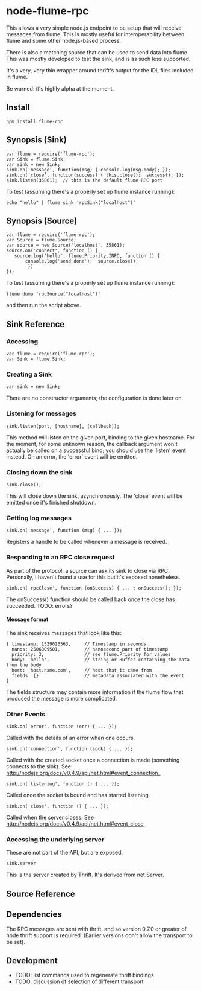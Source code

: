 # node-flume-rpc

This allows a very simple node.js endpoint to be setup that will receive
messages from flume.  This is mostly useful for interoperability between
flume and some other node.js-based process.

There is also a matching source that can be used to send data into flume.
This was mostly developed to test the sink, and is as such less supported.

It's a very, very thin wrapper around thrift's output for the IDL files
included in flume.

Be warned: it's highly alpha at the moment.


## Install

    npm install flume-rpc


## Synopsis (Sink)

    var flume = require('flume-rpc');
    var Sink = flume.Sink;
    var sink = new Sink;
    sink.on('message', function(msg) { console.log(msg.body); });
    sink.on('close', function(success) { this.close();  success(); });
    sink.listen(35861);  // this is the default flume RPC port

To test (assuming there's a properly set up flume instance running):

    echo "hello" | flume sink 'rpcSink("localhost")'


## Synopsis (Source)

    var flume = require('flume-rpc');
    var Source = flume.Source;
    var source = new Source('localhost', 35861);
    source.on('connect', function () {
       source.log('hello', flume.Priority.INFO, function () {
           console.log('send done');  source.close();
            })
    });

To test (assuming there's a properly set up flume instance running):

    flume dump 'rpcSource("localhost")'

and then run the script above.

## Sink Reference

### Accessing

    var flume = require('flume-rpc');
    var Sink = flume.Sink;


### Creating a Sink

    var sink = new Sink;

There are no constructor arguments; the configuration is done later on.

### Listening for messages

    sink.listen(port, [hostname], [callback]);

This method will listen on the given port, binding to the given hostname.
For the moment, for some unknown reason, the callback argument won't
actually be called on a successful bind; you should use the 'listen'
event instead.  On an error, the 'error' event will be emitted.


### Closing down the sink

    sink.close();
    
This will close down the sink, asynchronously.  The 'close' event will be
emitted once it's finished shutdown.


### Getting log messages

    sink.on('message', function (msg) { ... });

Registers a handle to be called whenever a message is received.


### Responding to an RPC close request

As part of the protocol, a source can ask its sink to close via RPC.
Personally, I haven't found a use for this but it's exposed nonetheless.

    sink.on('rpcClose', function (onSuccess) { ... ; onSuccess(); });

The onSuccess() function should be called back once the close has succeeded.
TODO: errors?

#### Message format

The sink receives messages that look like this:

    { timestamp: 1529023563,     // Timestamp in seconds
      nanos: 2506809501,         // nanosecond part of timestamp
      priority: 3,               // see flume.Priority for values
      body: 'hello',             // string or Buffer containing the data from the body
      host: 'host.name.com',     // host that it came from
      fields: {}                 // metadata associated with the event
    }

The fields structure may contain more information if the flume flow that
produced the message is more complicated.


### Other Events

    sink.on('error', function (err) { ... });
    
Called with the details of an error when one occurs.
    
    sink.on('connection', function (sock) { ... });
    
Called with the created socket once a connection is made (something
connects to the sink).  See http://nodejs.org/docs/v0.4.9/api/net.html#event_connection_
    
    sink.on('listening', function () { ... });
    
Called once the socket is bound and has started listening.
    
    sink.on('close', function () { ... });

Called when the server closes.  See http://nodejs.org/docs/v0.4.9/api/net.html#event_close_

### Accessing the underlying server

These are not part of the API, but are exposed.

    sink.server

This is ths server created by Thrift.  It's derived from net.Server.


## Source Reference


## Dependencies

The RPC messages are sent with thrift, and so version 0.7.0 or greater of
node thrift support is required.  (Earlier versions don't allow the
transport to be set).

## Development

* TODO: list commands used to regenerate thrift bindings
* TODO: discussion of selection of different transport